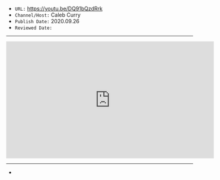 

- `URL:` <https://youtu.be/DQ91bQzdRrk>
- `Channel/Host:` Caleb Curry
- `Publish Date:` 2020.09.26
- `Reviewed Date:` 

---

<center><iframe width="560" height="315" src="https://www.youtube.com/embed/DQ91bQzdRrk" frameborder="0" allow="accelerometer; autoplay; encrypted-media; gyroscope; picture-in-picture" allowfullscreen></iframe></center>

---

-

